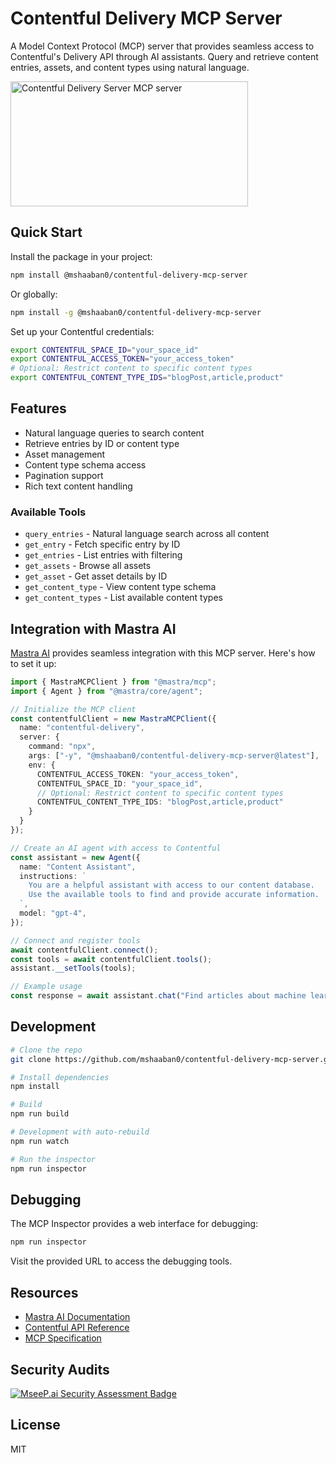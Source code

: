 # Contentful Delivery MCP Server

A Model Context Protocol (MCP) server that provides seamless access to Contentful's Delivery API through AI assistants. Query and retrieve content entries, assets, and content types using natural language.

<a href="https://glama.ai/mcp/servers/v84ui258n5">
  <img width="380" height="200" src="https://glama.ai/mcp/servers/v84ui258n5/badge" alt="Contentful Delivery Server MCP server" />
</a>

## Quick Start

Install the package in your project:

```bash
npm install @mshaaban0/contentful-delivery-mcp-server
```

Or globally:

```bash
npm install -g @mshaaban0/contentful-delivery-mcp-server
```

Set up your Contentful credentials:

```bash
export CONTENTFUL_SPACE_ID="your_space_id"
export CONTENTFUL_ACCESS_TOKEN="your_access_token"
# Optional: Restrict content to specific content types
export CONTENTFUL_CONTENT_TYPE_IDS="blogPost,article,product"
```

## Features

- Natural language queries to search content
- Retrieve entries by ID or content type
- Asset management
- Content type schema access
- Pagination support
- Rich text content handling

### Available Tools

- `query_entries` - Natural language search across all content
- `get_entry` - Fetch specific entry by ID
- `get_entries` - List entries with filtering
- `get_assets` - Browse all assets
- `get_asset` - Get asset details by ID
- `get_content_type` - View content type schema
- `get_content_types` - List available content types

## Integration with Mastra AI

[Mastra AI](https://mastra.ai) provides seamless integration with this MCP server. Here's how to set it up:

```typescript
import { MastraMCPClient } from "@mastra/mcp";
import { Agent } from "@mastra/core/agent";

// Initialize the MCP client
const contentfulClient = new MastraMCPClient({
  name: "contentful-delivery",
  server: {
    command: "npx",
    args: ["-y", "@mshaaban0/contentful-delivery-mcp-server@latest"],
    env: {
      CONTENTFUL_ACCESS_TOKEN: "your_access_token",
      CONTENTFUL_SPACE_ID: "your_space_id",
      // Optional: Restrict content to specific content types
      CONTENTFUL_CONTENT_TYPE_IDS: "blogPost,article,product"
    }
  }
});

// Create an AI agent with access to Contentful
const assistant = new Agent({
  name: "Content Assistant",
  instructions: `
    You are a helpful assistant with access to our content database.
    Use the available tools to find and provide accurate information.
  `,
  model: "gpt-4",
});

// Connect and register tools
await contentfulClient.connect();
const tools = await contentfulClient.tools();
assistant.__setTools(tools);

// Example usage
const response = await assistant.chat("Find articles about machine learning");
```

## Development

```bash
# Clone the repo
git clone https://github.com/mshaaban0/contentful-delivery-mcp-server.git

# Install dependencies
npm install

# Build
npm run build

# Development with auto-rebuild
npm run watch

# Run the inspector
npm run inspector
```

## Debugging

The MCP Inspector provides a web interface for debugging:

```bash
npm run inspector
```

Visit the provided URL to access the debugging tools.

## Resources

- [Mastra AI Documentation](https://mastra.ai/docs)
- [Contentful API Reference](https://www.contentful.com/developers/docs/references/)
- [MCP Specification](https://github.com/anthropic-labs/model-context-protocol)

## Security Audits

[![MseeP.ai Security Assessment Badge](https://mseep.net/pr/mshaaban0-contentful-delivery-mcp-badge.png)](https://mseep.ai/app/mshaaban0-contentful-delivery-mcp)

## License

MIT
